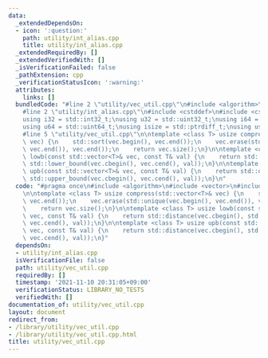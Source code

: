 ```yaml
---
data:
  _extendedDependsOn:
  - icon: ':question:'
    path: utility/int_alias.cpp
    title: utility/int_alias.cpp
  _extendedRequiredBy: []
  _extendedVerifiedWith: []
  _isVerificationFailed: false
  _pathExtension: cpp
  _verificationStatusIcon: ':warning:'
  attributes:
    links: []
  bundledCode: "#line 2 \"utility/vec_util.cpp\"\n#include <algorithm>\n#include <vector>\n\
    #line 2 \"utility/int_alias.cpp\"\n#include <cstddef>\n#include <cstdint>\n\n\
    using i32 = std::int32_t;\nusing u32 = std::uint32_t;\nusing i64 = std::int64_t;\n\
    using u64 = std::uint64_t;\nusing isize = std::ptrdiff_t;\nusing usize = std::size_t;\n\
    #line 5 \"utility/vec_util.cpp\"\n\ntemplate <class T> usize compress(std::vector<T>&\
    \ vec) {\n    std::sort(vec.begin(), vec.end());\n    vec.erase(std::unique(vec.begin(),\
    \ vec.end()), vec.end());\n    return vec.size();\n}\n\ntemplate <class T> usize\
    \ lowb(const std::vector<T>& vec, const T& val) {\n    return std::distance(vec.cbegin(),\
    \ std::lower_bound(vec.cbegin(), vec.cend(), val));\n}\n\ntemplate <class T> usize\
    \ upb(const std::vector<T>& vec, const T& val) {\n    return std::distance(vec.cbegin(),\
    \ std::upper_bound(vec.cbegin(), vec.cend(), val));\n}\n"
  code: "#pragma once\n#include <algorithm>\n#include <vector>\n#include \"int_alias.cpp\"\
    \n\ntemplate <class T> usize compress(std::vector<T>& vec) {\n    std::sort(vec.begin(),\
    \ vec.end());\n    vec.erase(std::unique(vec.begin(), vec.end()), vec.end());\n\
    \    return vec.size();\n}\n\ntemplate <class T> usize lowb(const std::vector<T>&\
    \ vec, const T& val) {\n    return std::distance(vec.cbegin(), std::lower_bound(vec.cbegin(),\
    \ vec.cend(), val));\n}\n\ntemplate <class T> usize upb(const std::vector<T>&\
    \ vec, const T& val) {\n    return std::distance(vec.cbegin(), std::upper_bound(vec.cbegin(),\
    \ vec.cend(), val));\n}"
  dependsOn:
  - utility/int_alias.cpp
  isVerificationFile: false
  path: utility/vec_util.cpp
  requiredBy: []
  timestamp: '2021-11-10 20:31:05+09:00'
  verificationStatus: LIBRARY_NO_TESTS
  verifiedWith: []
documentation_of: utility/vec_util.cpp
layout: document
redirect_from:
- /library/utility/vec_util.cpp
- /library/utility/vec_util.cpp.html
title: utility/vec_util.cpp
---
```

